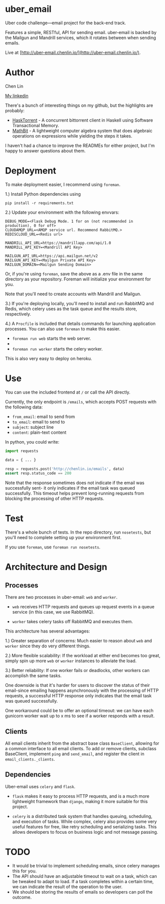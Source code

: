 uber_email
==========

Uber code challenge—email project for the back-end track.

Features a simple, RESTful, API for sending email. uber-email
is backed by the Mailgun and Mandrill services, which it rotates
between when sending emails.

Live at [http://uber-email.chenlin.io/](http://uber-email.chenlin.io/).
# Author

Chen Lin

[My linkedin](https://www.linkedin.com/in/clin88)

There's a bunch of interesting things on my github, but the highlights are
probably:

  * [HaskTorrent](https://github.com/clin88/HaskTorrent) - A concurrent bittorrent client in Haskell using Software
        Transactional Memory.
  * [MathBit](https://github.com/clin88/MathBit) - A lightweight computer algebra
        system that does algebraic operations on expressions while yielding
        the steps it takes.

I haven't had a chance to improve the READMEs for either project, but
I'm happy to answer questions about them.

# Deployment

To make deployment easier, I recommend using `foreman`.

1.) Install Python dependencies using

`pip install -r requirements.txt`

2.) Update your environment with the following envvars:

```quote
DEBUG_MODE=<Flask Debug Mode. 1 for on (not recommended in production), 0 for off>
CLOUDAMQP_URL=<AMQP service url. Recommend RabbitMQ.>
REDISCLOUD_URL=<Redis url>

MANDRILL_API_URL=https://mandrillapp.com/api/1.0
MANDRILL_API_KEY=<Mandrill API Key>

MAILGUN_API_URL=https://api.mailgun.net/v2
MAILGUN_API_KEY=<Mailgun Private API Key>
MAILGUN_DOMAIN=<Mailgun Sending Domain>
```

Or, if you're using `foreman`, save the above as a .env file in the same
directory as your repository. Foreman will initialize your environment for
you.

Note that you'll need to create accounts with Mandrill and Mailgun.

3.) If you're deploying locally, you'll need to install and run RabbitMQ and Redis,
 which celery uses as the task queue and the results store, respectively.

4.) A `Procfile` is included that details commands for launching application
processes. You can also use `foreman` to make this easier.

* `foreman run web` starts the web server.
* 
* `foreman run worker` starts the celery worker.

This is also very easy to deploy on heroku.

# Use

You can use the included frontend at `/` or call the API directly.

Currently, the only endpoint is `/emails`, which accepts POST requests
with the following data:

  * `from_email`: email to send from
  * `to_email`: email to send to
  * `subject`: subject line
  * `content`: plain-text content

In python, you could write:

```python
import requests

data = { ... }

resp = requests.post('http://chenlin.io/emails', data)
assert resp.status_code == 200
```

Note that the response sometimes does not indicate if the email was successfully sent-
it only indicates if the email task was queued successfully. This timeout
helps prevent long-running requests from blocking the processing of other HTTP
requests.

# Test

There's a whole bunch of tests. In the repo directory, run `nosetests`, but
you'll need to complete setting up your environment first.

If you use `foreman`, use `foreman run nosetests`.

# Architecture and Design

## Processes

There are two processes in uber-email: `web` and `worker`.

  * `web` receives HTTP requests and queues up request events in
    a queue service (in this case, we use RabbitMQ).

  * `worker` takes celery tasks off RabbitMQ and executes them.

This architecture has several advantages:

  1.) Greater separation of concerns: Much easier to reason about
   `web` and `worker` since they do very different things.

  2.) More flexible scalability: If the workload at either end becomes
   too great, simply spin up more `web` or `worker` instances to alleviate
   the load.

  3.) Better reliability: If one worker fails or deadlocks, other workers
   can accomplish the same tasks.

One downside is that it's harder for users to discover the status of their
email-since emailing happens asynchronously with the processing of HTTP
requests, a successful HTTP response only indicates that the email task
was queued successfully.

One workaround could be to offer an optional timeout: we can have each
gunicorn worker wait up to x ms to see if a worker responds with a result.

## Clients

All email clients inherit from the abstract base class `BaseClient`,
allowing for a common interface to all email clients. To add or remove
clients, subclass BaseClient, implement `ping` and `send_email`, and
register the client in `email_clients._clients`.

## Dependencies

Uber-email uses `celery` and `flask`.

  * `flask` makes it easy to process HTTP requests, and is a much more
    lightweight framework than `django`, making it more suitable for this
    project.

  * `celery` is a distributed task system that handles queuing, scheduling,
    and execution of tasks. While complex, celery also provides some very
    useful features for free, like retry scheduling and serializing tasks.
    This allows developers to focus on business logic and not message passing.

# TODO

* It would be trivial to implement scheduling emails, since celery manages this
  for you.
* The API should have an adjustable timeout to wait on a task, which can be
  tweaked to adapt to load. If a task completes within a certain time, we can
  indicate the result of the operation to the user.
* We should be storing the results of emails so developers can poll the outcome.

